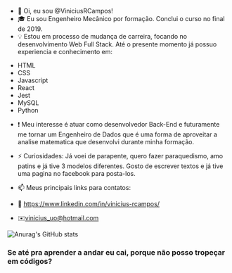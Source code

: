 - 👋 Oi, eu sou @ViniciusRCampos!
- :mortar_board: Eu sou Engenheiro Mecânico por formação. Conclui o curso no final de 2019.
- :bulb: Estou em processo de mudança de carreira, focando no desenvolvimento Web Full Stack.
 Até o presente momento já possuo experiencia e conhecimento em:
* HTML
* CSS
* Javascript
* React
* Jest
* MySQL
* Python
- :exclamation: Meu interesse é atuar como desenvolvedor Back-End e futuramente me tornar um Engenheiro de Dados
que é uma forma de aproveitar a analise matematica que desenvolvi durante minha formação.

- ⚡ Curiosidades: Já voei de parapente, quero fazer paraquedismo, amo patins e já tive 3 modelos diferentes. Gosto de escrever textos e já tive uma pagina no facebook para posta-los.

- 📫 Meus principais links para contatos:
- :link: https://www.linkedin.com/in/vinicius-rcampos/
- :envelope:vinicius_uo@hotmail.com

![Anurag's GitHub stats](https://github-readme-stats.vercel.app/api?username=viniciusrcampos&show_icons=true&theme=radical)

### Se até pra aprender a andar eu cai, porque não posso tropeçar em códigos?
